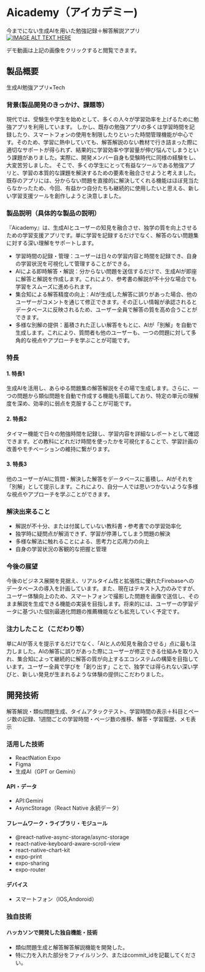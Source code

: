 # Aicademy（アイカデミー)
今までにない生成AIを用いた勉強記録＋解答解説アプリ
[![IMAGE ALT TEXT HERE](https://jphacks.com/wp-content/uploads/2025/05/JPHACKS2025_ogp.jpg)](https://www.youtube.com/watch?v=lA9EluZugD8)

デモ動画は上記の画像をクリックすると閲覧できます。

## 製品概要
生成AI勉強アプリ×Tech

### 背景(製品開発のきっかけ、課題等）
現代では、受験生や学生を始めとして、多くの人々が学習効率を上げるために勉強アプリを利用しています。
しかし、既存の勉強アプリの多くは学習時間を記録したり、スマートフォンの使用を制限したりといった時間管理機能が中心です。そのため、学習に熱中していても、解答解説のない教材で行き詰まった際に適切なサポートが得られず、結果的に学習効率や学習量が伸び悩んでしまうという課題がありました。実際に、開発メンバー自身も受験時代に同様の経験をし、大変苦労しました。
そこで、多くの学生にとって有益なツールである勉強アプリと、学習の本質的な課題を解決するための要素を融合させようと考えました。既存のアプリには、分からない問題を直接的に解決してくれる機能はほぼ見当たらなかったため、今回、有益かつ自分たちも継続的に使用したいと思える、新しい学習支援ツールを創作しようと決意しました。
### 製品説明（具体的な製品の説明）
『Aicademy』は、生成AIとユーザーの知見を融合させ、独学の質を向上させるための学習支援アプリです。単に学習を記録するだけでなく、解答のない問題集に対する深い理解をサポートします。
- 学習時間の記録・管理：ユーザーは日々の学習内容と時間を記録でき、自身の学習状況を可視化して管理することができる。
- AIによる即時解答・解説：分からない問題を送信するだけで、生成AIが即座に解答と解説を作成します。これにより、参考書の解説が不十分な場合でも学習をスムーズに進められます。
- 集合知による解答精度の向上：AIが生成した解答に誤りがあった場合、他のユーザーがコメントを通じて修正できます。その正しい情報が承認されるとデータベースに反映されるため、ユーザー全員で解答の質を高め合うことができます。
- 多様な別解の提供：蓄積された正しい解答をもとに、AIが「別解」を自動で生成します。これにより、質問者も他のユーザーも、一つの問題に対して多角的な視点やアプローチを学ぶことが可能です。

### 特長

#### 1. 特長1
生成AIを活用し、あらゆる問題集の解答解説をその場で生成します。さらに、一つの問題から類似問題を自動で作成する機能も搭載しており、特定の単元の理解度を深め、効率的に弱点を克服することが可能です。

#### 2. 特長2
タイマー機能で日々の勉強時間を記録し、学習内容を詳細なレポートとして確認できます。どの教科にどれだけ時間を使ったかを可視化することで、学習計画の改善やモチベーションの維持に繋がります。

#### 3. 特長3
他のユーザーがAIに質問・解決した解答をデータベースに蓄積し、AIがそれを「別解」として提示します。これにより、自分一人では思いつかないような多様な視点やアプローチを学ぶことができます。

### 解決出来ること
* 解説が不十分、または付属していない教科書・参考書での学習効率化
* 独学時に疑問点が解消できず、学習が停滞してしまう問題の解決
* 多様な解法に触れることによる、思考力と応用力の向上
* 自身の学習状況の客観的な把握と管理

### 今後の展望
今後のビジネス展開を見据え、リアルタイム性と拡張性に優れたFirebaseへのデータベースの導入を計画しています。また、現在はテキスト入力のみですが、ユーザー体験向上のため、スマートフォンで撮影した問題を画像で送信し、そのまま解説を生成できる機能の実装を目指します。将来的には、ユーザーの学習データに基づいた個別最適化問題の推薦機能なども拡充していく予定です。

### 注力したこと（こだわり等）
単にAIが答えを提示するだけでなく、「AIと人の知見を融合させる」点に最も注力しました。AIの解答に誤りがあった際にユーザーが修正できる仕組みを取り入れ、集合知によって継続的に解答の質が向上するエコシステムの構築を目指しています。ユーザー全員で学びを「創り出す」ことで、独学では得られない深い学びと、新しい発見が生まれるような体験の提供にこだわりました。

## 開発技術
解答解説・類似問題生成、タイムアタックテスト、学習時間の表示＋科目とページ数の記録、1週間ごとの学習時間・ページ数の推移、解答・学習履歴、メモ表示
### 活用した技術
* ReactNation Expo 
* Figma 
* 生成AI（GPT or Gemini）

#### API・データ
* API:Gemini
* AsyncStorage（React Native 永続データ）
  

#### フレームワーク・ライブラリ・モジュール
* @react-native-async-storage/async-storage
* react-native-keyboard-aware-scroll-view
* react-native-chart-kit
* expo-print
* expo-sharing
* expo-router

#### デバイス
* スマートフォン（IOS,Andoroid）

### 独自技術
#### ハッカソンで開発した独自機能・技術
* 類似問題生成と解答解答解説機能を開発した。
* 特に力を入れた部分をファイルリンク、またはcommit_idを記載してください。
